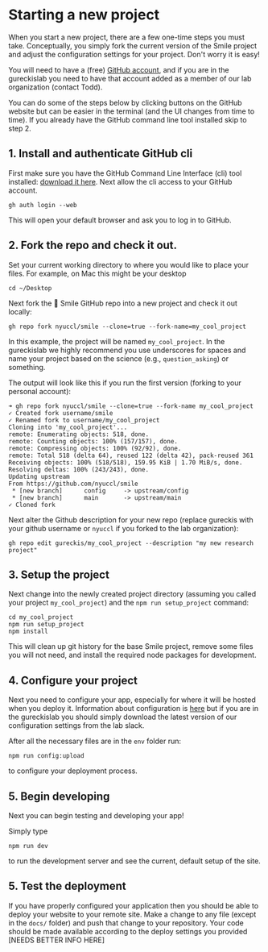 # Starting a new project

When you start a new project, there are a few one-time steps you must take.
Conceptually, you simply fork the current version
of the Smile project and adjust the configuration settings for your project.
Don't worry it is easy!

You will need to have a (free) [GitHub account](https://github.com/join), and if you are in the gureckislab you need to have that account added as a member of our lab organization (contact Todd).

You can do some of the steps below by clicking buttons on the GitHub website 
but can be easier in the terminal (and the UI changes from time to time).
If you already have the GitHub command line tool installed skip to step 2.

## 1. Install and authenticate GitHub cli

First make sure you have the GitHub Command Line Interface (cli) tool installed:
[download it here](https://cli.github.com).  Next allow the cli access to your GitHub
account.

```
gh auth login --web
```

This will open your default browser and ask you to log in to GitHub.


## 2. Fork the repo and check it out.

Set your current working directory to where you would like to place your files.
For example, on Mac this might be your desktop

```
cd ~/Desktop
```

Next fork the 🫠 Smile GitHub repo into a new project and check it out locally:

```
gh repo fork nyuccl/smile --clone=true --fork-name=my_cool_project
```

In this example, the project will be named `my_cool_project`.  In the gureckislab
we highly recommend you use underscores for spaces and name your project based on 
the science (e.g., `question_asking`) or something.  

The output will look like this if you run the first version (forking to your personal
account):

```
➜ gh repo fork nyuccl/smile --clone=true --fork-name my_cool_project
✓ Created fork username/smile
✓ Renamed fork to username/my_cool_project
Cloning into 'my_cool_project'...
remote: Enumerating objects: 518, done.
remote: Counting objects: 100% (157/157), done.
remote: Compressing objects: 100% (92/92), done.
remote: Total 518 (delta 64), reused 122 (delta 42), pack-reused 361
Receiving objects: 100% (518/518), 159.95 KiB | 1.70 MiB/s, done.
Resolving deltas: 100% (243/243), done.
Updating upstream
From https://github.com/nyuccl/smile
 * [new branch]      config     -> upstream/config
 * [new branch]      main       -> upstream/main
✓ Cloned fork
```

Next alter the Github description for your new repo (replace gureckis with your github username or `nyuccl` if you forked to the lab organization):

```
gh repo edit gureckis/my_cool_project --description "my new research project"
```

## 3. Setup the project

Next change into the newly created project directory (assuming you called your project `my_cool_project`) and the `npm run setup_project` command:

```
cd my_cool_project
npm run setup_project
npm install
```

This will clean up git history for the base Smile project, remove some files you will not need, and install the required node packages for development.

## 4. Configure your project

Next you need to configure your app, especially for where it will be hosted when you deploy it.  Information about configuration is [here](/configuration) but if you are in the gureckislab you should simply download the latest version of our configuration settings from the lab slack.

After all the necessary files are in the `env` folder run:

```
npm run config:upload
```

to configure your deployment process.

## 5. Begin developing

Next you can begin testing and developing your app!

Simply type

```
npm run dev
```

to run the development server and see the current, default setup of the site.

## 5. Test the deployment

If you have properly configured your application then you should be able to deploy your website to your remote site.
Make a change to any file (except in the `docs/` folder) and push that change to your repository.  Your code should be made available according to the deploy settings you provided [NEEDS BETTER INFO HERE]
